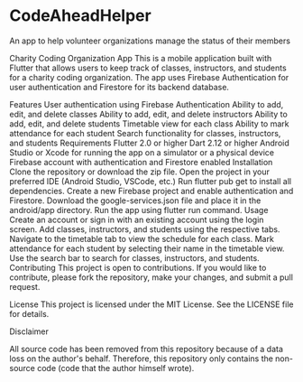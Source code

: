 # CodeAheadHelper
An app to help volunteer organizations manage the status of their members

Charity Coding Organization App
This is a mobile application built with Flutter that allows users to keep track of classes, instructors, and students for a charity coding organization. The app uses Firebase Authentication for user authentication and Firestore for its backend database.

Features
User authentication using Firebase Authentication
Ability to add, edit, and delete classes
Ability to add, edit, and delete instructors
Ability to add, edit, and delete students
Timetable view for each class
Ability to mark attendance for each student
Search functionality for classes, instructors, and students
Requirements
Flutter 2.0 or higher
Dart 2.12 or higher
Android Studio or Xcode for running the app on a simulator or a physical device
Firebase account with authentication and Firestore enabled
Installation
Clone the repository or download the zip file.
Open the project in your preferred IDE (Android Studio, VSCode, etc.)
Run flutter pub get to install all dependencies.
Create a new Firebase project and enable authentication and Firestore.
Download the google-services.json file and place it in the android/app directory.
Run the app using flutter run command.
Usage
Create an account or sign in with an existing account using the login screen.
Add classes, instructors, and students using the respective tabs.
Navigate to the timetable tab to view the schedule for each class.
Mark attendance for each student by selecting their name in the timetable view.
Use the search bar to search for classes, instructors, and students.
Contributing
This project is open to contributions. If you would like to contribute, please fork the repository, make your changes, and submit a pull request.

License
This project is licensed under the MIT License. See the LICENSE file for details.



Disclaimer


All source code has been removed from this repository because of a data loss on the author's behalf. Therefore, this repository only contains the non-source code (code that the author himself wrote).

